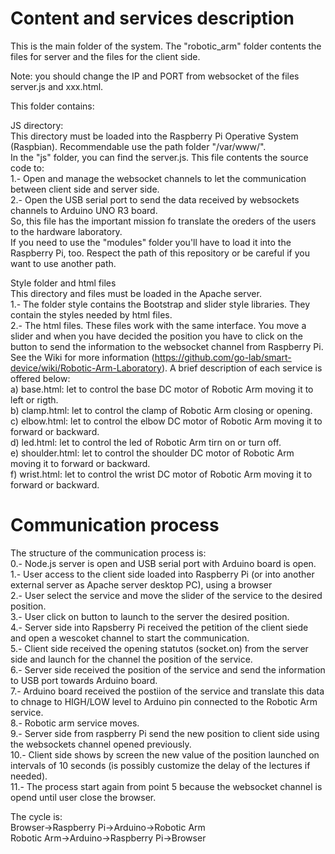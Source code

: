 Content and services description
================================
This is the main folder of the system. The "robotic_arm" folder contents the files for server and the files for the client side.<br>

Note: you should change the IP and PORT from websocket of the files server.js and xxx.html.<br> 

This folder contains:

JS directory:<br>
This directory must be loaded into the Raspberry Pi Operative System (Raspbian). Recommendable use the path folder "/var/www/".<br>
In the "js" folder, you can find the server.js. This file contents the source code to:<br>
1.- Open and manage the websocket channels to let the communication between client side and server side.<br>
2.- Open the USB serial port to send the data received by websockets channels to Arduino UNO R3 board.<br>
So, this file has the important mission fo translate the oreders of the users to the hardware laboratory.<br>
If you need to use the "modules" folder you'll have to load it into the Raspberry Pi, too. Respect the path of this repository or be careful if you want to use another path.<br>

Style folder and html files<br>
This directory and files must be loaded in the Apache server.<br>
1.- The folder style contains the Bootstrap and slider style libraries. They contain the styles needed by html files. <br>
2.- The html files. These files work with the same interface. You move a slider and when you have decided the position you have to click on the button to send the information to the websocket channel from Raspberry Pi. See the Wiki for more information (https://github.com/go-lab/smart-device/wiki/Robotic-Arm-Laboratory). A brief description of each service is offered below:<br>
a) base.html: let to control the base DC motor of Robotic Arm moving it to left or rigth.<br>
b) clamp.html: let to control the clamp of Robotic Arm closing or opening.<br>
c) elbow.html: let to control the elbow DC motor of Robotic Arm moving it to forward or backward.<br>
d) led.html: let to control the led of Robotic Arm tirn on or turn off.<br>
e) shoulder.html: let to control the shoulder DC motor of Robotic Arm moving it to forward or backward.<br>
f) wrist.html: let to control the wrist DC motor of Robotic Arm moving it to forward or backward.<br>

Communication process
=====================
The structure of the communication process is:<br>
  0.- Node.js server is open and USB serial port with Arduino board is open.<br>
  1.- User access to the client side loaded into Raspberry Pi (or into another external server as Apache server desktop PC), using a browser<br>
  2.- User select the service and move the slider of the service to the desired position.<br>
  3.- User click on button to launch to the server the desired position.<br>
  4.- Server side into Rapsberry Pi received the petition of the client siede and open a wescoket channel to start the communication.<br>
  5.- Client side received the opening statutos (socket.on) from the server side and launch for the channel the position of the service.<br>
  6.- Server side received the position of the service and send the information to USB port towards Arduino board.<br>
  7.- Arduino board received the postiion of the service and translate this data to chnage to HIGH/LOW level to Arduino pin connected to the Robotic Arm service.<br>
  8.- Robotic arm service moves.<br>
  9.- Server side from raspberry Pi send the new position to client side using the websockets channel opened previously.<br>
  10.- Client side shows by screen the new value of the position launched on intervals of 10 seconds (is possibly customize the delay of the lectures if needed).<br>
  11.- The process start again from point 5 because the websocket channel is opend until user close the browser.<br>

The cycle is:<br>
Browser->Raspberry Pi->Arduino->Robotic Arm<br>
Robotic Arm->Arduino->Raspberry Pi->Browser <br>
